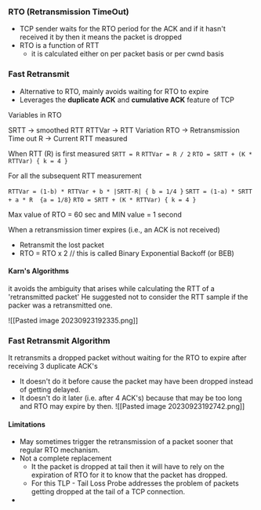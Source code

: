 
### RTO (Retransmission TimeOut)

- TCP sender waits for the RTO period for the ACK and if it hasn't received it by then it means the packet is dropped
- RTO is a function of RTT
	- it is calculated either on per packet basis or per cwnd basis

### Fast Retransmit
- Alternative to RTO, mainly avoids waiting for RTO to expire
- Leverages the **duplicate ACK** and **cumulative ACK** feature of TCP


Variables in RTO

SRTT -> smoothed RTT
RTTVar -> RTT Variation
RTO -> Retransmission Time out
R -> Current RTT measured


When RTT (R) is first measured
`SRTT = R`
`RTTVar = R / 2`
`RTO = SRTT + (K * RTTVar) { k = 4 }`

For all the subsequent RTT measurement 

`RTTVar = (1-b) * RTTVar + b * |SRTT-R| { b = 1/4 }`
`SRTT = (1-a) * SRTT + a * R  {a = 1/8}`
`RTO = SRTT + (K * RTTVar) { k = 4 }`

Max value of RTO = 60 sec and MIN value = 1 second

When a retransmission timer expires (i.e., an ACK is not received)
- Retransmit the lost packet
- RTO = RTO x 2 // this is called Binary Exponential Backoff (or BEB)

#### Karn's Algorithms
it avoids the ambiguity that arises while calculating the RTT of a 'retransmitted packet'
He suggested not to consider the RTT sample if the packer was a retransmitted one.

![[Pasted image 20230923192335.png]]


### Fast Retransmit Algorithm

It retransmits a dropped packet without waiting for the RTO to expire after receiving 3 duplicate ACK's

- It doesn't do it before cause the packet may have been dropped instead of getting delayed.
- It doesn't do it later (i.e. after 4 ACK's) because that may be too long and RTO may expire by then.
![[Pasted image 20230923192742.png]]

#### Limitations 
- May sometimes trigger the retransmission of a packet sooner that regular RTO mechanism.
- Not a complete replacement
	- It the packet is dropped at tail then it will have to rely on the expiration of RTO for it to know that the packet has dropped.
	- For this TLP - Tail Loss Probe addresses the problem of packets getting dropped at the tail of a TCP connection.
- 




